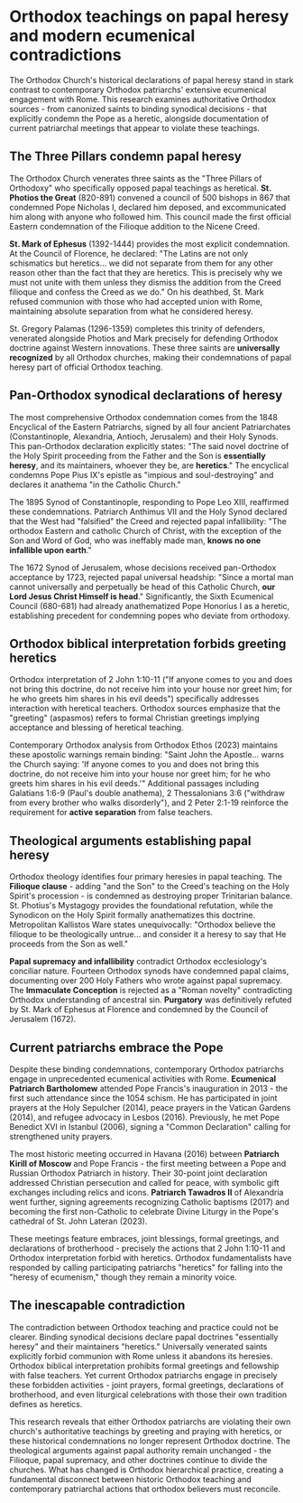 # Orthodox teachings on papal heresy and modern ecumenical contradictions

The Orthodox Church's historical declarations of papal heresy stand in stark contrast to contemporary Orthodox patriarchs' extensive ecumenical engagement with Rome. This research examines authoritative Orthodox sources - from canonized saints to binding synodical decisions - that explicitly condemn the Pope as a heretic, alongside documentation of current patriarchal meetings that appear to violate these teachings.

## The Three Pillars condemn papal heresy

The Orthodox Church venerates three saints as the "Three Pillars of Orthodoxy" who specifically opposed papal teachings as heretical. **St. Photios the Great** (820-891) convened a council of 500 bishops in 867 that condemned Pope Nicholas I, declared him deposed, and excommunicated him along with anyone who followed him. This council made the first official Eastern condemnation of the Filioque addition to the Nicene Creed.

**St. Mark of Ephesus** (1392-1444) provides the most explicit condemnation. At the Council of Florence, he declared: "The Latins are not only schismatics but heretics... we did not separate from them for any other reason other than the fact that they are heretics. This is precisely why we must not unite with them unless they dismiss the addition from the Creed filioque and confess the Creed as we do." On his deathbed, St. Mark refused communion with those who had accepted union with Rome, maintaining absolute separation from what he considered heresy.

St. Gregory Palamas (1296-1359) completes this trinity of defenders, venerated alongside Photios and Mark precisely for defending Orthodox doctrine against Western innovations. These three saints are **universally recognized** by all Orthodox churches, making their condemnations of papal heresy part of official Orthodox teaching.

## Pan-Orthodox synodical declarations of heresy

The most comprehensive Orthodox condemnation comes from the 1848 Encyclical of the Eastern Patriarchs, signed by all four ancient Patriarchates (Constantinople, Alexandria, Antioch, Jerusalem) and their Holy Synods. This pan-Orthodox declaration explicitly states: "The said novel doctrine of the Holy Spirit proceeding from the Father and the Son is **essentially heresy**, and its maintainers, whoever they be, are **heretics**." The encyclical condemns Pope Pius IX's epistle as "impious and soul-destroying" and declares it anathema "in the Catholic Church."

The 1895 Synod of Constantinople, responding to Pope Leo XIII, reaffirmed these condemnations. Patriarch Anthimus VII and the Holy Synod declared that the West had "falsified" the Creed and rejected papal infallibility: "The orthodox Eastern and catholic Church of Christ, with the exception of the Son and Word of God, who was ineffably made man, **knows no one infallible upon earth**."

The 1672 Synod of Jerusalem, whose decisions received pan-Orthodox acceptance by 1723, rejected papal universal headship: "Since a mortal man cannot universally and perpetually be head of this Catholic Church, **our Lord Jesus Christ Himself is head**." Significantly, the Sixth Ecumenical Council (680-681) had already anathematized Pope Honorius I as a heretic, establishing precedent for condemning popes who deviate from orthodoxy.

## Orthodox biblical interpretation forbids greeting heretics

Orthodox interpretation of 2 John 1:10-11 ("If anyone comes to you and does not bring this doctrine, do not receive him into your house nor greet him; for he who greets him shares in his evil deeds") specifically addresses interaction with heretical teachers. Orthodox sources emphasize that the "greeting" (aspasmos) refers to formal Christian greetings implying acceptance and blessing of heretical teaching.

Contemporary Orthodox analysis from Orthodox Ethos (2023) maintains these apostolic warnings remain binding: "Saint John the Apostle... warns the Church saying: 'If anyone comes to you and does not bring this doctrine, do not receive him into your house nor greet him; for he who greets him shares in his evil deeds.'" Additional passages including Galatians 1:6-9 (Paul's double anathema), 2 Thessalonians 3:6 ("withdraw from every brother who walks disorderly"), and 2 Peter 2:1-19 reinforce the requirement for **active separation** from false teachers.

## Theological arguments establishing papal heresy

Orthodox theology identifies four primary heresies in papal teaching. The **Filioque clause** - adding "and the Son" to the Creed's teaching on the Holy Spirit's procession - is condemned as destroying proper Trinitarian balance. St. Photius's Mystagogy provides the foundational refutation, while the Synodicon on the Holy Spirit formally anathematizes this doctrine. Metropolitan Kallistos Ware states unequivocally: "Orthodox believe the filioque to be theologically untrue... and consider it a heresy to say that He proceeds from the Son as well."

**Papal supremacy and infallibility** contradict Orthodox ecclesiology's conciliar nature. Fourteen Orthodox synods have condemned papal claims, documenting over 200 Holy Fathers who wrote against papal supremacy. The **Immaculate Conception** is rejected as a "Roman novelty" contradicting Orthodox understanding of ancestral sin. **Purgatory** was definitively refuted by St. Mark of Ephesus at Florence and condemned by the Council of Jerusalem (1672).

## Current patriarchs embrace the Pope

Despite these binding condemnations, contemporary Orthodox patriarchs engage in unprecedented ecumenical activities with Rome. **Ecumenical Patriarch Bartholomew** attended Pope Francis's inauguration in 2013 - the first such attendance since the 1054 schism. He has participated in joint prayers at the Holy Sepulcher (2014), peace prayers in the Vatican Gardens (2014), and refugee advocacy in Lesbos (2016). Previously, he met Pope Benedict XVI in Istanbul (2006), signing a "Common Declaration" calling for strengthened unity prayers.

The most historic meeting occurred in Havana (2016) between **Patriarch Kirill of Moscow** and Pope Francis - the first meeting between a Pope and Russian Orthodox Patriarch in history. Their 30-point joint declaration addressed Christian persecution and called for peace, with symbolic gift exchanges including relics and icons. **Patriarch Tawadros II** of Alexandria went further, signing agreements recognizing Catholic baptisms (2017) and becoming the first non-Catholic to celebrate Divine Liturgy in the Pope's cathedral of St. John Lateran (2023).

These meetings feature embraces, joint blessings, formal greetings, and declarations of brotherhood - precisely the actions that 2 John 1:10-11 and Orthodox interpretation forbid with heretics. Orthodox fundamentalists have responded by calling participating patriarchs "heretics" for falling into the "heresy of ecumenism," though they remain a minority voice.

## The inescapable contradiction

The contradiction between Orthodox teaching and practice could not be clearer. Binding synodical decisions declare papal doctrines "essentially heresy" and their maintainers "heretics." Universally venerated saints explicitly forbid communion with Rome unless it abandons its heresies. Orthodox biblical interpretation prohibits formal greetings and fellowship with false teachers. Yet current Orthodox patriarchs engage in precisely these forbidden activities - joint prayers, formal greetings, declarations of brotherhood, and even liturgical celebrations with those their own tradition defines as heretics.

This research reveals that either Orthodox patriarchs are violating their own church's authoritative teachings by greeting and praying with heretics, or these historical condemnations no longer represent Orthodox doctrine. The theological arguments against papal authority remain unchanged - the Filioque, papal supremacy, and other doctrines continue to divide the churches. What has changed is Orthodox hierarchical practice, creating a fundamental disconnect between historic Orthodox teaching and contemporary patriarchal actions that orthodox believers must reconcile.
